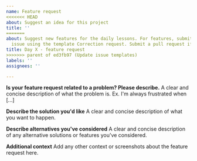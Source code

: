 ```yaml
---
name: Feature request
<<<<<<< HEAD
about: Suggest an idea for this project
title: ''
=======
about: Suggest new features for the daily lessons. For features, submit a distinct
  issue using the template Correction request. Submit a pull request if you can.
title: Day X - feature request
>>>>>>> parent of ed3fb97 (Update issue templates)
labels: ''
assignees: ''

---
```


**Is your feature request related to a problem? Please describe.**
A clear and concise description of what the problem is. Ex. I'm always frustrated when [...]

**Describe the solution you'd like**
A clear and concise description of what you want to happen.

**Describe alternatives you've considered**
A clear and concise description of any alternative solutions or features you've considered.

**Additional context**
Add any other context or screenshots about the feature request here.
